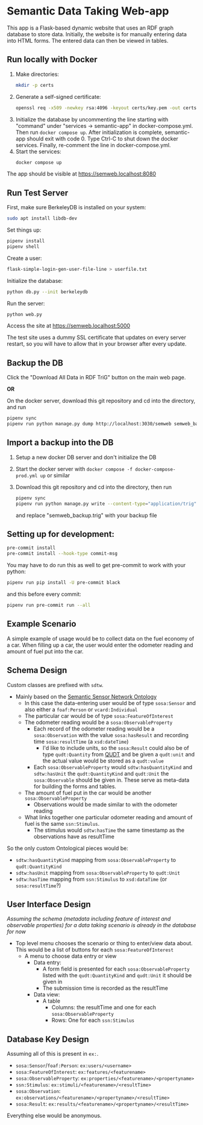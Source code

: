 # Semantic Data Taking Web-app

This app is a Flask-based dynamic website that uses an RDF graph database to
store data. Initially, the website is for manually entering data into HTML
forms. The entered data can then be viewed in tables.

## Run locally with Docker

1. Make directories:
   ```bash
   mkdir -p certs
   ```
2. Generate a self-signed certificate:
   ```bash
   openssl req -x509 -newkey rsa:4096 -keyout certs/key.pem -out certs/cert.pem -sha256 -days 365 -nodes -subj '/CN=semweb.localhost'
   ```
3. Initialize the database by uncommenting the line starting with "command"
   under "services -> semantic-app" in docker-compose.yml. Then run
   `docker compose up`. After initialization is complete, semantic-app
   should exit with code 0. Type Ctrl-C to shut down the docker services.
   Finally, re-comment the line in docker-compose.yml.
4. Start the services:
   ```bash
   docker compose up
   ```

The app should be visible at https://semweb.localhost:8080

## Run Test Server

First, make sure BerkeleyDB is installed on your system:

```bash
sudo apt install libdb-dev
```

Set things up:

```bash
pipenv install
pipenv shell
```

Create a user:

```bash
flask-simple-login-gen-user-file-line > userfile.txt
```

Initialize the database:

```bash
python db.py --init berkeleydb
```

Run the server:

```bash
python web.py
```

Access the site at https://semweb.localhost:5000

The test site uses a dummy SSL certificate that updates on every server
restart, so you will have to allow that in your browser after every update.

## Backup the DB

Click the "Download All Data in RDF TriG" button on the main web page.

**OR**

On the docker server, download this git repository and cd into the directory, and run

```bash
pipenv sync
pipenv run python manage.py dump http://localhost:3030/semweb semweb_backup.trig
```

## Import a backup into the DB

1. Setup a new docker DB server and don't initialize the DB

2. Start the docker server with `docker compose -f docker-compose-prod.yml up` or similar

2. Download this git repository and cd into the directory, then run
   ```bash
   pipenv sync
   pipenv run python manage.py write --content-type="application/trig" http://localhost:3030/semweb semweb_backup.trig
   ```
   and replace "semweb_backup.trig" with your backup file

## Setting up for development:

```bash
pre-commit install
pre-commit install --hook-type commit-msg
```

You may have to do run this as well to get pre-commit to work with your python:

```bash
pipenv run pip install -U pre-commit black
```

and this before every commit:

```bash
pipenv run pre-commit run --all
```

## Example Scenario

A simple example of usage would be to collect data on the fuel economy of a
car. When filling up a car, the user would enter the odometer reading and
amount of fuel put into the car.

## Schema Design

Custom classes are prefixed with `sdtw`.

- Mainly based on the [Semantic Sensor Network Ontology](https://www.w3.org/TR/vocab-ssn/)
  - In this case the data-entering user would be of type `sosa:Sensor` and also either a `foaf:Person` or `vcard:Individual`
  - The particular car would be of type `sosa:FeatureOfInterest`
  - The odometer reading would be a `sosa:ObservableProperty`
    - Each record of the odometer reading would be a `sosa:Observation` with the value `sosa:hasResult` and recording time `sosa:resultTime` (a `xsd:dateTime`)
      - I'd like to include units, so the `sosa:Result` could also be of type `qudt:Quantity` from [QUDT](https://www.qudt.org/) and be given a `qudt:unit` and the actual value would be stored as a `qudt:value`
    - Each `sosa:ObservableProperty` would `sdtw:hasQuantityKind` and `sdtw:hasUnit` the `qudt:QuantityKind` and `qudt:Unit` the `sosa:Observable` should be given in. These serve as meta-data for building the forms and tables.
  - The amount of fuel put in the car would be another `sosa:ObservableProperty`
    - Observations would be made similar to with the odometer reading
  - What links together one particular odometer reading and amount of fuel is the same `ssn:Stimulus`.
    - The stimulus would `sdtw:hasTime` the same timestamp as the observations have as resultTime

So the only custom Ontological pieces would be:

- `sdtw:hasQuantityKind` mapping from `sosa:ObservableProperty` to `qudt:QuantityKind`
- `sdtw:hasUnit` mapping from `sosa:ObservableProperty` to `qudt:Unit`
- `sdtw:hasTime` mapping from `ssn:Stimulus` to `xsd:dataTime` (or `sosa:resultTime`?)

## User Interface Design

*Assuming the schema (metadata including feature of interest and observable properties) for a data taking scenario is already in the database for now*

- Top level menu chooses the scenario or thing to enter/view data about. This would be a list of buttons for each `sosa:FeatureOfInterest`
  - A menu to choose data entry or view
    - Data entry:
      - A form field is presented for each `sosa:ObservableProperty` listed with the `qudt:QuantityKind` and `qudt:Unit` it should be given in
      - The submission time is recorded as the resultTime
    - Data view:
      - A table
        - Columns: the resultTime and one for each `sosa:ObservableProperty`
        - Rows: One for each `ssn:Stimulus`

## Database Key Design

Assuming all of this is present in `ex:`.

- `sosa:Sensor`/`foaf:Person`: `ex:users/<username>`
- `sosa:FeatureOfInterest`: `ex:features/<featurename>`
- `sosa:ObservableProperty`: `ex:properties/<featurename>/<propertyname>`
- `ssn:Stimulus`: `ex:stimuli/<featurename>/<resultTime>`
- `sosa:Observation`: `ex:observations/<featurename>/<propertyname>/<resultTime>`
- `sosa:Result`: `ex:results/<featurename>/<propertyname>/<resultTime>`

Everything else would be anonymous.
